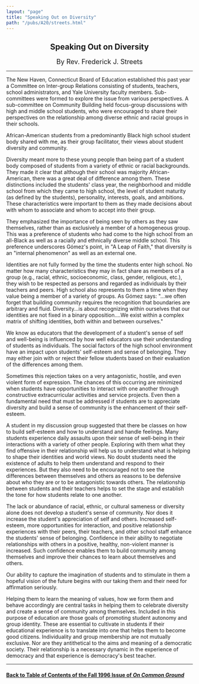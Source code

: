 ```yaml
---
layout: "page"
title: "Speaking Out on Diversity"
path: "/pubs/A20/streets.html"
---
```

<main>
<center><h2>Speaking Out on Diversity</h2>
<font size="+1">By Rev. Frederick J. Streets</font>
</center><hr/>
The New Haven, Connecticut Board of Education established this past year a
Committee on Inter-group Relations consisting of students, teachers,
school administrators, and Yale University faculty members. Sub-committees
were formed to explore the issue from various perspectives.  A
sub-committee on Community Building held focus-group discussions with high
and middle school students, who were encouraged to share their
perspectives on the relationship among diverse ethnic and racial groups in
their schools.
<p> African-American students from a predominantly Black high school
student body shared with me, as their group facilitator, their views about
student diversity and community.</p><p>
Diversity meant more to these young people than being part of a student
body composed of students from a variety of ethnic or racial backgrounds.
They made it clear that although their school was majority
African-American, there was a great deal of difference among them.  These
distinctions included the students' class year, the neighborhood and
middle school from which they came to high school, the level of student
maturity (as defined by the students), personality, interests, goals, and
ambitions.  These characteristics were important to them as they made
decisions about with whom to associate and whom to accept into their
group.</p><p>
They emphasized the importance of being seen by others as they saw
themselves, rather than as exclusively a member of a homogeneous group.
This was a preference of students who had come to the high school from an
all-Black as well as a racially and ethnically diverse middle school.
This preference underscores Gómez's point, in "A Leap of Faith,"
that diversity is an "internal phenomenon" as well as an external one.</p><p>
Identities are not fully formed by the time the students enter high
school.  No matter how many characteristics they may in fact share as
members of a group (e.g., racial, ethnic, socioeconomic, class, gender,
religious, etc.), they wish to be respected as persons and regarded as
individuals by their teachers and peers.  High school also represents to
them a time when they value being a member of a variety of groups.  As
Gómez says: "...we often forget that building community requires
the recognition that boundaries are arbitrary and fluid.  Diversity...is
about recognizing within ourselves that our identities are not fixed in a
binary opposition....We exist within a complex matrix of shifting
identities, both within and between ourselves."</p><p>
We know as educators that the development of a student's sense of self and
well-being is influenced by how well educators use their understanding of
students as individuals.  The social factors of the high school
environment have an impact upon students' self-esteem and sense of
belonging.  They may either join with or reject their fellow students
based on their evaluation of the differences among them.</p><p>
Sometimes this rejection takes on a very antagonistic, hostile, and even
violent form of expression.  The chances of this occurring are minimized
when students have opportunities to interact with one another through
constructive extracurricular activities and service projects.  Even then a
fundamental need that must be addressed if students are to appreciate
diversity and build a sense of community is the enhancement of their
self-esteem.</p><p>
A student in my discussion group suggested that there be classes on how to
build self-esteem and how to understand and handle feelings.  Many
students experience daily assaults upon their sense of well-being in their
interactions with a variety of other people.  Exploring with them what
they find offensive in their relationship will help us to understand what
is helping to shape their identities and world views.  No doubt students
need the existence of adults to help them understand and respond to their
experiences.  But they also need to be encouraged not to see the
differences between themselves and others as reasons to be defensive about
who they are or to be antagonistic towards others.  The relationship
between students and their teachers helps to set the stage and establish
the tone for how students relate to one another.</p><p>
The lack or abundance of racial, ethnic, or cultural sameness or diversity
alone does not develop a student's sense of community.  Nor does it
increase the student's appreciation of self and others.  Increased
self-esteem, more opportunities for interaction, and positive relationship
experiences with their peers, their teachers, and other school staff
enhance the students' sense of belonging.  Confidence in their ability to
negotiate relationships with others in a positive, healthy, non-violent
manner is increased.  Such confidence enables them to build community
among themselves and improve their chances to learn about themselves and
others.</p><p>
Our ability to capture the imagination of students and to stimulate in
them a hopeful vision of the future begins with our taking them and their
need for affirmation seriously.</p><p>
Helping them to learn the meaning of values, how we form them and behave
accordingly are central tasks in helping them to celebrate diversity and
create a sense of community among themselves.  Included in this purpose of
education are those goals of promoting student autonomy and group
identity.  These are essential to cultivate in students if their
educational experience is to translate into one that helps them to become
good citizens.  Individuality and group membership are not mutually
exclusive.  Nor are they antithetical to the aims and meaning of a
democratic society.  Their relationship is a necessary dynamic in the
experience of democracy and that experience is democracy's best teacher.
</p><hr/>
<h4><a href="/pubs/A20/">Back to
Table of Contents of the Fall 1996 Issue of <i>On Common
Ground</i></a>
</h4>
</main>
